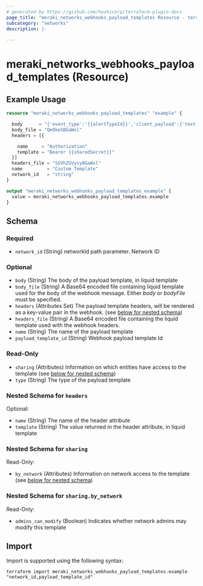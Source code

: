 ```yaml
---
# generated by https://github.com/hashicorp/terraform-plugin-docs
page_title: "meraki_networks_webhooks_payload_templates Resource - terraform-provider-meraki"
subcategory: "networks"
description: |-
  
---
```


# meraki_networks_webhooks_payload_templates (Resource)



## Example Usage

```terraform
resource "meraki_networks_webhooks_payload_templates" "example" {

  body      = "{'event_type':'{{alertTypeId}}','client_payload':{'text':'{{alertData}}'}}"
  body_file = "Qm9keSBGaWxl"
  headers = [{

    name     = "Authorization"
    template = "Bearer {{sharedSecret}}"
  }]
  headers_file = "SGVhZGVycyBGaWxl"
  name         = "Custom Template"
  network_id   = "string"
}

output "meraki_networks_webhooks_payload_templates_example" {
  value = meraki_networks_webhooks_payload_templates.example
}
```

<!-- schema generated by tfplugindocs -->
## Schema

### Required

- `network_id` (String) networkId path parameter. Network ID

### Optional

- `body` (String) The body of the payload template, in liquid template
- `body_file` (String) A Base64 encoded file containing liquid template used for the body of the webhook message. Either *body* or *bodyFile* must be specified.
- `headers` (Attributes Set) The payload template headers, will be rendered as a key-value pair in the webhook. (see [below for nested schema](#nestedatt--headers))
- `headers_file` (String) A Base64 encoded file containing the liquid template used with the webhook headers.
- `name` (String) The name of the payload template
- `payload_template_id` (String) Webhook payload template Id

### Read-Only

- `sharing` (Attributes) Information on which entities have access to the template (see [below for nested schema](#nestedatt--sharing))
- `type` (String) The type of the payload template

<a id="nestedatt--headers"></a>
### Nested Schema for `headers`

Optional:

- `name` (String) The name of the header attribute
- `template` (String) The value returned in the header attribute, in liquid template


<a id="nestedatt--sharing"></a>
### Nested Schema for `sharing`

Read-Only:

- `by_network` (Attributes) Information on network access to the template (see [below for nested schema](#nestedatt--sharing--by_network))

<a id="nestedatt--sharing--by_network"></a>
### Nested Schema for `sharing.by_network`

Read-Only:

- `admins_can_modify` (Boolean) Indicates whether network admins may modify this template

## Import

Import is supported using the following syntax:

```shell
terraform import meraki_networks_webhooks_payload_templates.example "network_id,payload_template_id"
```
